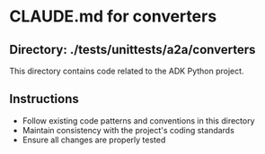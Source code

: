 # CLAUDE.md for converters

## Directory: ./tests/unittests/a2a/converters

This directory contains code related to the ADK Python project.

## Instructions
- Follow existing code patterns and conventions in this directory
- Maintain consistency with the project's coding standards
- Ensure all changes are properly tested
